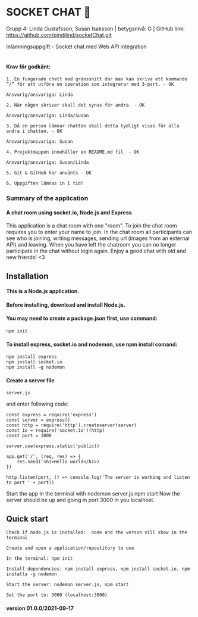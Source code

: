 <h1>SOCKET CHAT 💬</h1>

Grupp 4: Linda Gustafsson, Susan Isaksson | betygsnivå: G | GitHub link: https://github.com/pindilind/socketChat.git

Inlämningsuppgift - Socket chat med Web API integration<br><br>

#### Krav för godkänt: 

    1. En fungerade chatt med gränssnitt där man kan skriva ett kommando ”/” för att utföra en operation som integrerar med 3-part. - OK

    Ansvarig/ansvariga: Linda 

    2. När någon skriver skall det synas för andra. - OK

    Ansvarig/ansvariga: Linda/Susan

    3. Då en person lämnar chatten skall detta tydligt visas för alla andra i chatten. - OK

    Ansvarig/ansvariga: Susan 

    4. Projektmappen innehåller en README.md fil  - OK

    Ansvarig/ansvariga: Susan/Linda

    5. Git & GitHub har använts - OK 

    6. Uppgiften lämnas in i tid! 

### Summary of the application

#### A chat room using socket.io, Node.js and Express

This application is a chat room with one "room". To join the chat room requires you to enter your name to join. In the chat room all participants can see who is joining, writing messages, sending url (images from an external API) and leaving. When you have left the chatroom you can no longer participate in the chat without login again.
Enjoy a good chat with old and new friends! <3

## Installation 

#### This is a Node.js application. 
#### Before installing, download and install Node.js. 
#### You may need to create a package.json first, use command:
    npm init 
#### To install express, socket.io and nodemon, use npm install comand: 
    npm install express 
    npm install socket.io
    npm install –g nodemon 

#### Create a server file
    server.js

and enter following code:

    const express = require('express')
    const server = express()
    const http = require('http').createserver(server)
    const io = require('socket.io')(http)
    const port = 3000

    server.use(express.static('public))

    app.get('/', (req, res) => {
        res.send('<h1>Hello world</h1>)
    })

    http.listen(port, () => console.log('The server is working and listen to port ' + port))

Start the app in the terminal with 
    nodemon server.js 
    npm start
Now the server should be up and going in port 3000 in you localhost.
   

## Quick start 

    Check if node.js is installed:  node and the verson vill show in the terminal 

    Create and open a application/repostitory to use 

    In the terminal: npm init

    Install dependencies: npm install express, npm install socket.io, npm installa -g nodemon

    Start the server: nodemon server.js, npm start 

    Set the port to: 3000 (localhost:3000) 

#### version 01.0.0/2021-09-17

